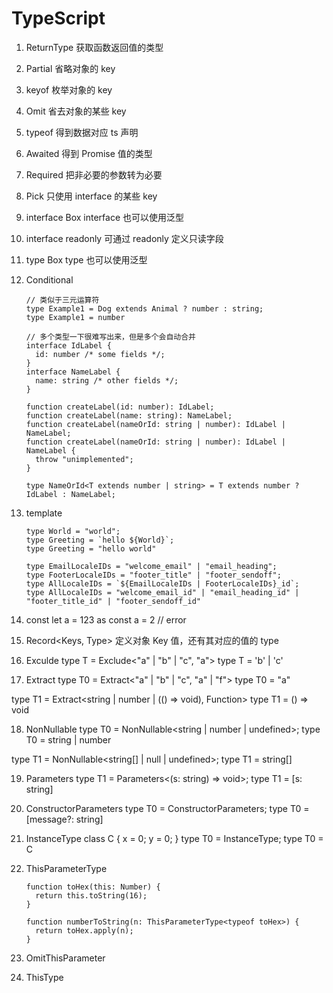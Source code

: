 # TypeScript

1. ReturnType
  获取函数返回值的类型

2. Partial
  省略对象的 key

3. keyof
  枚举对象的 key

4. Omit
  省去对象的某些 key

5. typeof
  得到数据对应 ts 声明

6. Awaited
  得到 Promise 值的类型

7. Required
  把非必要的参数转为必要

8. Pick
  只使用 interface 的某些 key

9. interface Box<T>
  interface 也可以使用泛型

10. interface readonly
  可通过 readonly 定义只读字段

11. type Box<T>
  type 也可以使用泛型

12. Conditional

    ```
    // 类似于三元运算符
    type Example1 = Dog extends Animal ? number : string;
    type Example1 = number
    ```

    ```
    // 多个类型一下很难写出来，但是多个会自动合并
    interface IdLabel {
      id: number /* some fields */;
    }
    interface NameLabel {
      name: string /* other fields */;
    }
    
    function createLabel(id: number): IdLabel;
    function createLabel(name: string): NameLabel;
    function createLabel(nameOrId: string | number): IdLabel | NameLabel;
    function createLabel(nameOrId: string | number): IdLabel | NameLabel {
      throw "unimplemented";
    }

    type NameOrId<T extends number | string> = T extends number ? IdLabel : NameLabel;
    ```


13. template
    ```
    type World = "world";
    type Greeting = `hello ${World}`;
    type Greeting = "hello world"

    type EmailLocaleIDs = "welcome_email" | "email_heading";
    type FooterLocaleIDs = "footer_title" | "footer_sendoff";
    type AllLocaleIDs = `${EmailLocaleIDs | FooterLocaleIDs}_id`;
    type AllLocaleIDs = "welcome_email_id" | "email_heading_id" | "footer_title_id" | "footer_sendoff_id"
    ```

14. const
  let a = 123 as const
  a = 2 // error

15. Record<Keys, Type>
  定义对象 Key 值，还有其对应的值的 type

16. Exculde
  type T = Exclude<"a" | "b" | "c", "a">
  type T = 'b' | 'c'

17. Extract
  type T0 = Extract<"a" | "b" | "c", "a" | "f">
  type T0 = "a"

  type T1 = Extract<string | number | (() => void), Function>
  type T1 = () => void

18. NonNullable
  type T0 = NonNullable<string | number | undefined>;
  type T0 = string | number

  type T1 = NonNullable<string[] | null | undefined>;
  type T1 = string[]

19. Parameters
  type T1 = Parameters<(s: string) => void>;
  type T1 = [s: string]

20. ConstructorParameters
  type T0 = ConstructorParameters<ErrorConstructor>;
  type T0 = [message?: string]

21. InstanceType
  class C {
    x = 0;
    y = 0;
  }
  type T0 = InstanceType<typeof C>;
  type T0 = C

22. ThisParameterType
    ```
    function toHex(this: Number) {
      return this.toString(16);
    }
    
    function numberToString(n: ThisParameterType<typeof toHex>) {
      return toHex.apply(n);
    }
    ```

23. OmitThisParameter

24. ThisType
